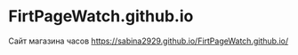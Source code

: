 # FirtPageWatch.github.io
Сайт  магазина часов
https://sabina2929.github.io/FirtPageWatch.github.io/
